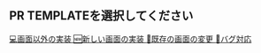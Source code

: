 ## PR TEMPLATEを選択してください

<a href="?quick_pull=1&template=pull_request_template_normal.md" > 💻画面以外の実装 </a>
<a href="?quick_pull=1&template=pull_request_template_create_screen.md" > 🆕新しい画面の実装 </a>
<a href="?quick_pull=1&template=pull_request_template_edit_screen.md" > 📝既存の画面の変更 </a>
<a href="?quick_pull=1&template=pull_request_template_bug.md" > 🚨バグ対応 </a>
